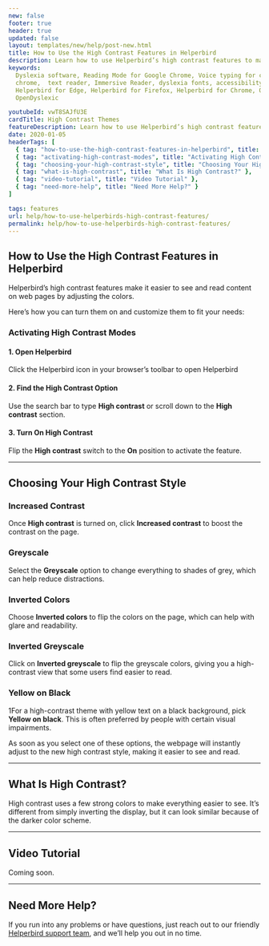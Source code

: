 ```yaml
---
new: false
footer: true
header: true
updated: false
layout: templates/new/help/post-new.html
title: How to Use the High Contrast Features in Helperbird
description: Learn how to use Helperbird’s high contrast features to make web pages easier to read. This guide shows you how to activate different contrast styles, like inverted colors or yellow on black, to improve visibility and reduce eye strain.
keywords:
  Dyslexia software, Reading Mode for Google Chrome, Voice typing for chrome, Text to speech for
  chrome,  text reader, Immersive Reader, dyslexia fonts, accessibility software, dyslexia software,
  Helperbird for Edge, Helperbird for Firefox, Helperbird for Chrome, Opendyslexic for Chrome,
  OpenDyslexic

youtubeId: vwT8SAJfU3E
cardTitle: High Contrast Themes
featureDescription: Learn how to use Helperbird’s high contrast features to make web pages easier to read. This guide shows you how to activate different contrast styles, like inverted colors or yellow on black, to improve visibility and reduce eye strain.
date: 2020-01-05
headerTags: [
  { tag: "how-to-use-the-high-contrast-features-in-helperbird", title: "How to Use the High Contrast Features in Helperbird" },
  { tag: "activating-high-contrast-modes", title: "Activating High Contrast Modes" },
  { tag: "choosing-your-high-contrast-style", title: "Choosing Your High Contrast Style" },
  { tag: "what-is-high-contrast", title: "What Is High Contrast?" },
  { tag: "video-tutorial", title: "Video Tutorial" },
  { tag: "need-more-help", title: "Need More Help?" }
]

tags: features
url: help/how-to-use-helperbirds-high-contrast-features/
permalink: help/how-to-use-helperbirds-high-contrast-features/
---
```


## How to Use the High Contrast Features in Helperbird

Helperbird’s high contrast features make it easier to see and read content on web pages by adjusting the colors. 

Here’s how you can turn them on and customize them to fit your needs:

### Activating High Contrast Modes

#### 1. Open Helperbird

Click the Helperbird icon in your browser’s toolbar to open Helperbird

#### 2. Find the High Contrast Option

Use the search bar to type **High contrast** or scroll down to the **High contrast** section.

#### 3. Turn On High Contrast

Flip the **High contrast** switch to the **On** position to activate the feature.

---

## Choosing Your High Contrast Style

### Increased Contrast

Once **High contrast** is turned on, click **Increased contrast** to boost the contrast on the page.

### Greyscale

Select the **Greyscale** option to change everything to shades of grey, which can help reduce distractions.

### Inverted Colors

Choose **Inverted colors** to flip the colors on the page, which can help with glare and readability.

### Inverted Greyscale

Click on **Inverted greyscale** to flip the greyscale colors, giving you a high-contrast view that some users find easier to read.

### Yellow on Black

1For a high-contrast theme with yellow text on a black background, pick **Yellow on black**. This is often preferred by people with certain visual impairments.

As soon as you select one of these options, the webpage will instantly adjust to the new high contrast style, making it easier to see and read.

---

## What Is High Contrast?

High contrast uses a few strong colors to make everything easier to see. It’s different from simply inverting the display, but it can look similar because of the darker color scheme.

---

## Video Tutorial

Coming soon.

---

## Need More Help?

If you run into any problems or have questions, just reach out to our friendly [Helperbird support team](/support), and we’ll help you out in no time.
